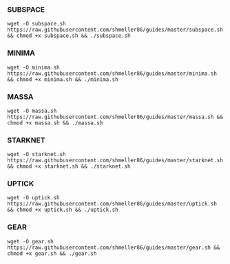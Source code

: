 ### SUBSPACE
```console
wget -O subspace.sh https://raw.githubusercontent.com/shmeller86/guides/master/subspace.sh && chmod +x subspace.sh && ./subspace.sh
```

### MINIMA
```console
wget -O minima.sh https://raw.githubusercontent.com/shmeller86/guides/master/minima.sh && chmod +x minima.sh && ./minima.sh
```

### MASSA
```console
wget -O massa.sh https://raw.githubusercontent.com/shmeller86/guides/master/massa.sh && chmod +x massa.sh && ./massa.sh
```

### STARKNET
```console
wget -O starknet.sh https://raw.githubusercontent.com/shmeller86/guides/master/starknet.sh && chmod +x starknet.sh && ./starknet.sh
```

### UPTICK
```console
wget -O uptick.sh https://raw.githubusercontent.com/shmeller86/guides/master/uptick.sh && chmod +x uptick.sh && ./uptick.sh
```

### GEAR
```console
wget -O gear.sh https://raw.githubusercontent.com/shmeller86/guides/master/gear.sh && chmod +x gear.sh && ./gear.sh
```